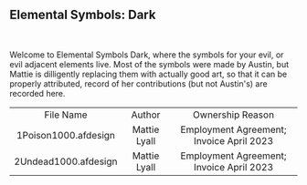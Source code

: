 <h2> Elemental Symbols: Dark </h2>
<br/>
<p>Welcome to Elemental Symbols Dark, where the symbols for your evil, or evil adjacent elements live. Most of the symbols were made by Austin, but Mattie is dilligently replacing them with actually good art, so that it can be properly attributed, record of her contributions (but not Austin's) are recorded here.
<br/>
<div align="center">
<table>
<tr>
    <td align="center">File Name</td>
	<td align="center">Author</td>
	<td align="center">Ownership Reason</td>
</tr>
<tr>
    <td align="center">1Poison1000.afdesign</td>
	<td align="center">Mattie Lyall</td>
	<td align="center">Employment Agreement; Invoice April 2023</td>
</tr>
<tr>
    <td align="center">2Undead1000.afdesign</td>
	<td align="center">Mattie Lyall</td>
	<td align="center">Employment Agreement; Invoice April 2023</td>
</tr>
</table>
</div>